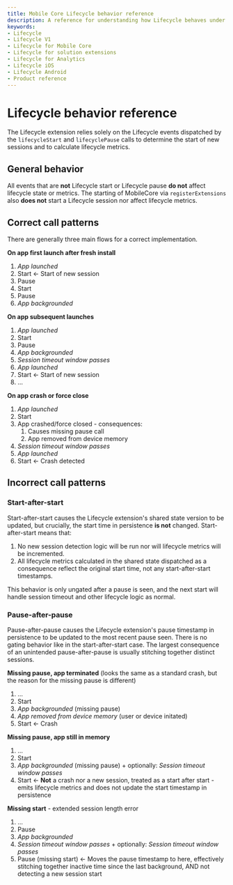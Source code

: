 ```yaml
---
title: Mobile Core Lifecycle behavior reference
description: A reference for understanding how Lifecycle behaves under different scenarios.
keywords:
- Lifecycle
- Lifecycle V1
- Lifecycle for Mobile Core
- Lifecycle for solution extensions
- Lifecycle for Analytics
- Lifecycle iOS
- Lifecycle Android
- Product reference
---
```


# Lifecycle behavior reference

The Lifecycle extension relies solely on the Lifecycle events dispatched by the `lifecycleStart` and `lifecyclePause` calls to determine the start of new sessions and to calculate lifecycle metrics.

## General behavior

All events that are **not** Lifecycle start or Lifecycle pause **do not** affect lifecycle state or metrics. The starting of MobileCore via `registerExtensions` also **does not** start a Lifecycle session nor affect lifecycle metrics.

## Correct call patterns

There are generally three main flows for a correct implementation.

**On app first launch after fresh install**

1. *App launched*
2. Start <- Start of new session
3. Pause
4. Start
5. Pause
6. *App backgrounded*

**On app subsequent launches**

1. *App launched*
2. Start
3. Pause
4. *App backgrounded*
5. *Session timeout window passes*
6. *App launched*
7. Start <- Start of new session
8. ...

**On app crash or force close**

1. *App launched*
2. Start
3. App crashed/force closed - consequences:
   1. Causes missing pause call
   2. App removed from device memory
4. *Session timeout window passes*
5. *App launched*
6. Start <- Crash detected

## Incorrect call patterns

### Start-after-start

Start-after-start causes the Lifecycle extension's shared state version to be updated, but crucially, the start time in persistence **is not** changed. Start-after-start means that: 

1. No new session detection logic will be run nor will lifecycle metrics will be incremented.
2. All lifecycle metrics calculated in the shared state dispatched as a consequence reflect the original start time, not any start-after-start timestamps.

This behavior is only ungated after a pause is seen, and the next start will handle session timeout and other lifecycle logic as normal.

### Pause-after-pause

Pause-after-pause causes the Lifecycle extension's pause timestamp in persistence to be updated to the most recent pause seen. There is no gating behavior like in the start-after-start case. The largest consequence of an unintended pause-after-pause is usually stitching together distinct sessions.

**Missing pause, app terminated** (looks the same as a standard crash, but the reason for the missing pause is different)

1. ...
2. Start
3. *App backgrounded* (missing pause)
4. *App removed from device memory* (user or device initated)
5. Start <- Crash

**Missing pause, app still in memory**

1. ...
2. Start
3. *App backgrounded* (missing pause) + optionally: *Session timeout window passes*
4. Start <- **Not** a crash nor a new session, treated as a start after start - emits lifecycle metrics and does not update the start timestamp in persistence


**Missing start** - extended session length error

1. ...
2. Pause
3. *App backgrounded*
4. *Session timeout window passes* + optionally: *Session timeout window passes*
5. Pause (missing start) <- Moves the pause timestamp to here, effectively stitching together inactive time since the last background, AND not detecting a new session start
